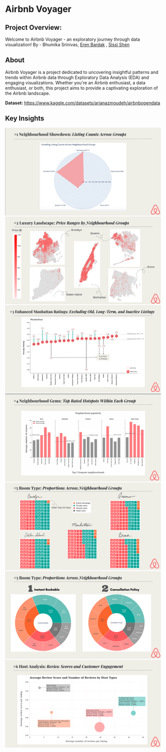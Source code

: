 # Airbnb Voyager

## Project Overview:
Welcome to Airbnb Voyager - an exploratory journey through data visualization!
By - Bhumika Srinivas, <a href="https://github.com/eren-bardak">Eren Bardak</a>
, <a href="https://github.com/sissi-shen">Sissi Shen</a>

## About
Airbnb Voyager is a project dedicated to uncovering insightful patterns and trends within Airbnb data through Exploratory Data Analysis (EDA) and engaging visualizations. Whether you're an Airbnb enthusiast, a data enthusiast, or both, this project aims to provide a captivating exploration of the Airbnb landscape.

**Dataset:**
https://www.kaggle.com/datasets/arianazmoudeh/airbnbopendata

## Key Insights
![Page 1](images/page_1.png)
![Page 2](images/page_2.png)
![Page 3](images/page_3.png)
![Page 4](images/page_4.png)
![Page 5](images/page_5.png)
![Page 6](images/page_6.png)
![Page 7](images/page_7.png)

